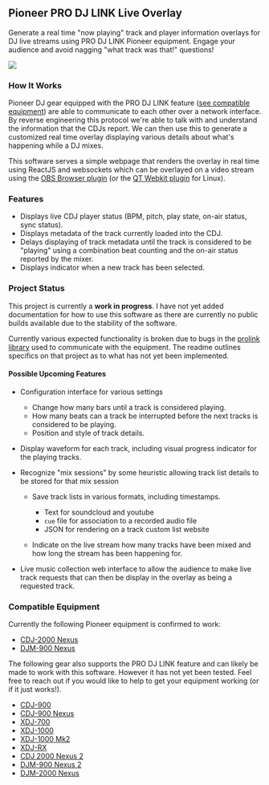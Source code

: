## Pioneer PRO DJ LINK Live Overlay

Generate a real time "now playing" track and player information overlays for DJ
live streams using PRO DJ LINK Pioneer equipment. Engage your audience and
avoid nagging "what track was that!" questions!

![](http://img.pixady.com/2017/02/570457_20170202230944.png)

### How It Works

Pioneer DJ gear equipped with the PRO DJ LINK feature ([see compatible
equipment](#compatible-equipment)) are able to communicate to each other over a
network interface. By reverse engineering this protocol we're able to talk with
and understand the information that the CDJs report. We can then use this to
generate a customized real time overlay displaying various details about what's
happening while a DJ mixes.

This software serves a simple webpage that renders the overlay in real time
using ReactJS and websockets which can be overlayed on a video stream using the
[OBS Browser
plugin](https://obsproject.com/forum/resources/browser-plugin.115/) (or the [QT
Webkit plugin](https://github.com/bazukas/obs-qtwebkit) for Linux).

### Features

 * Displays live CDJ player status (BPM, pitch, play state, on-air status, sync status).
 * Displays metadata of the track currently loaded into the CDJ.
 * Delays displaying of track metadata until the track is considered to be
   "playing" using a combination beat counting and the on-air status reported
   by the mixer.
 * Displays indicator when a new track has been selected.

### Project Status

This project is currently a **work in progress**. I have not yet added
documentation for how to use this software as there are currently no public
builds available due to the stability of the software.

Currently various expected functionality is broken due to bugs in the [prolink
library](https://github.com/EvanPurkhiser/prolink-go) used to communicate with
the equipment. The readme outlines specifics on that project as to what has not
yet been implemented.

#### Possible Upcoming Features

 * Configuration interface for various settings

   - Change how many bars until a track is considered playing.
   - How many beats can a track be interrupted before the next tracks is
     considered to be playing.
   - Position and style of track details.

 * Display waveform for each track, including visual progress indicator for the
   playing tracks.

 * Recognize "mix sessions" by some heuristic allowing track list details to be
   stored for that mix session

   - Save track lists in various formats, including timestamps.

     - Text for soundcloud and youtube
     - `cue` file for association to a recorded audio file
     - JSON for rendering on a track custom list website

   - Indicate on the live stream how many tracks have been mixed and how long
     the stream has been happening for.

 * Live music collection web interface to allow the audience to make live track
   requests that can then be display in the overlay as being a requested track.

### Compatible Equipment

Currently the following Pioneer equipment is confirmed to work:

 * [CDJ-2000 Nexus](https://www.pioneerdj.com/en-us/product/player/cdj-2000nxs/black/overview/)
 * [DJM-900 Nexus](https://www.pioneerdj.com/en-us/product/mixer/djm-900nxs/black/overview/)

The following gear also supports the PRO DJ LINK feature and can likely be made
to work with this software. However it has not yet been tested. Feel free to
reach out if you would like to help to get your equipment working (or if it
just works!).

 * [CDJ-900](https://www.pioneerdj.com/en-us/product/player/archive/cdj-900/black/overview/)
 * [CDJ-900 Nexus](https://www.pioneerdj.com/en-us/product/player/cdj-900nxs/black/overview/)
 * [XDJ-700](https://www.pioneerdj.com/en-us/product/player/xdj-700/black/overview/)
 * [XDJ-1000](https://www.pioneerdj.com/en-us/product/player/xdj-1000/black/overview/)
 * [XDJ-1000 Mk2](https://www.pioneerdj.com/en-us/product/player/xdj-1000mk2/black/overview/)
 * [XDJ-RX](https://www.pioneerdj.com/en-us/product/all-in-one-system/xdj-rx/black/overview/)
 * [CDJ 2000 Nexus 2](https://www.pioneerdj.com/en-us/product/player/cdj-2000nxs2/black/overview/)
 * [DJM-900 Nexus 2](https://www.pioneerdj.com/en-us/product/mixer/djm-900nxs2/black/overview/)
 * [DJM-2000 Nexus](https://www.pioneerdj.com/en-us/product/mixer/djm-2000nxs/black/overview/)
